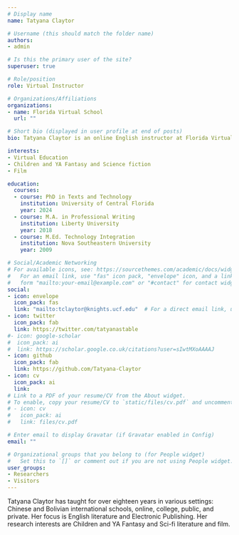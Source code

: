 ```yaml
---
# Display name
name: Tatyana Claytor

# Username (this should match the folder name)
authors:
- admin

# Is this the primary user of the site?
superuser: true

# Role/position
role: Virtual Instructor

# Organizations/Affiliations
organizations:
- name: Florida Virtual School
  url: ""

# Short bio (displayed in user profile at end of posts)
bio: Tatyana Claytor is an online English instructor at Florida Virtual School. Her research interests include virtual education, Children and YA Fantasy and Science fiction, and film.

interests:
- Virtual Education
- Children and YA Fantasy and Science fiction
- Film

education:
  courses:
  - course: PhD in Texts and Technology
    institution: University of Central Florida
    year: 2024
  - course: M.A. in Professional Writing
    institution: Liberty University
    year: 2018
  - course: M.Ed. Technology Integration
    institution: Nova Southeastern University
    year: 2009

# Social/Academic Networking
# For available icons, see: https://sourcethemes.com/academic/docs/widgets/#icons
#   For an email link, use "fas" icon pack, "envelope" icon, and a link in the
#   form "mailto:your-email@example.com" or "#contact" for contact widget.
social:
- icon: envelope
  icon_pack: fas
  link: "mailto:tclaytor@knights.ucf.edu"  # For a direct email link, use "mailto:test@example.org".
- icon: twitter
  icon_pack: fab
  link: https://twitter.com/tatyanastable
#- icon: google-scholar
#  icon_pack: ai
#  link: https://scholar.google.co.uk/citations?user=sIwtMXoAAAAJ
- icon: github
  icon_pack: fab
  link: https://github.com/Tatyana-Claytor
- icon: cv
  icon_pack: ai
  link:
# Link to a PDF of your resume/CV from the About widget.
# To enable, copy your resume/CV to `static/files/cv.pdf` and uncomment the lines below.  
# - icon: cv
#   icon_pack: ai
#   link: files/cv.pdf

# Enter email to display Gravatar (if Gravatar enabled in Config)
email: ""

# Organizational groups that you belong to (for People widget)
#   Set this to `[]` or comment out if you are not using People widget.  
user_groups:
- Researchers
- Visitors
---
```


Tatyana Claytor has taught for over eighteen years in various settings: Chinese and Bolivian international schools, online, college, public, and private. Her focus is English literature and Electronic Publishing. Her research interests are Children and YA Fantasy and Sci-fi literature and film.

